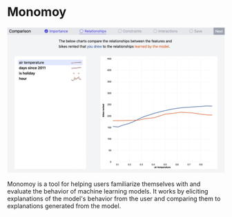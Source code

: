 # Monomoy

![Screenshot](screenshot.png?raw=true)

Monomoy is a tool for helping users familiarize themselves with and evaluate the behavior of machine learning models. It works by eliciting explanations of the model's behavior from the user and comparing them to explanations generated from the model.
